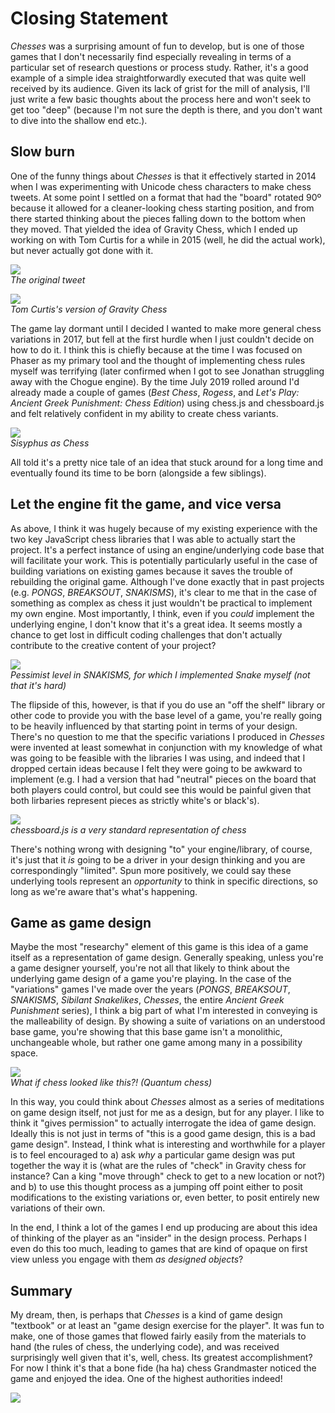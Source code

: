# Closing Statement

_Chesses_ was a surprising amount of fun to develop, but is one of those games that I don't necessarily find especially revealing in terms of a particular set of research questions or process study. Rather, it's a good example of a simple idea straightforwardly executed that was quite well received by its audience. Given its lack of grist for the mill of analysis, I'll just write a few basic thoughts about the process here and won't seek to get too "deep" (because I'm not sure the depth is there, and you don't want to dive into the shallow end etc.).

## Slow burn

One of the funny things about _Chesses_ is that it effectively started in 2014 when I was experimenting with Unicode chess characters to make chess tweets. At some point I settled on a format that had the "board" rotated 90º because it allowed for a cleaner-looking chess starting position, and from there started thinking about the pieces falling down to the bottom when they moved. That yielded the idea of Gravity Chess, which I ended up working on with Tom Curtis for a while in 2015 (well, he did the actual work), but never actually got done with it.

![](images/gravity-chess-tweet.png)  
_The original tweet_

![](images/tom-curtis-gravity-chess.png)  
_Tom Curtis's version of Gravity Chess_

The game lay dormant until I decided I wanted to make more general chess variations in 2017, but fell at the first hurdle when I just couldn't decide on how to do it. I think this is chiefly because at the time I was focused on Phaser as my primary tool and the thought of implementing chess rules myself was terrifying (later confirmed when I got to see Jonathan struggling away with the Chogue engine). By the time July 2019 rolled around I'd already made a couple of games (_Best Chess_, _Rogess_, and _Let's Play: Ancient Greek Punishment: Chess Edition_) using chess.js and chessboard.js and felt relatively confident in my ability to create chess variants.

![](images/sisyphus-falling.gif)  
_Sisyphus as Chess_

All told it's a pretty nice tale of an idea that stuck around for a long time and eventually found its time to be born (alongside a few siblings).

## Let the engine fit the game, and vice versa

As above, I think it was hugely because of my existing experience with the two key JavaScript chess libraries that I was able to actually start the project. It's a perfect instance of using an engine/underlying code base that will facilitate your work. This is potentially particularly useful in the case of building variations on existing games because it saves the trouble of rebuilding the original game. Although I've done exactly that in past projects (e.g. _PONGS_, _BREAKSOUT_, _SNAKISMS_), it's clear to me that in the case of something as complex as chess it just wouldn't be practical to implement my own engine. Most importantly, I think, even if you _could_ implement the underlying engine, I don't know that it's a great idea. It seems mostly a chance to get lost in difficult coding challenges that don't actually contribute to the creative content of your project?

![](images/pessimist-snakisms.png)  
_Pessimist level in SNAKISMS, for which I implemented Snake myself (not that it's hard)_

The flipside of this, however, is that if you do use an "off the shelf" library or other code to provide you with the base level of a game, you're really going to be heavily influenced by that starting point in terms of your design. There's no question to me that the specific variations I produced in _Chesses_ were invented at least somewhat in conjunction with my knowledge of what was going to be feasible with the libraries I was using, and indeed that I dropped certain ideas because I felt they were going to be awkward to implement (e.g. I had a version that had "neutral" pieces on the board that both players could control, but could see this would be painful given that both lirbaries represent pieces as strictly white's or black's).

![](images/chessboard-js.png)  
_chessboard.js is a very standard representation of chess_

There's nothing wrong with designing "to" your engine/library, of course, it's just that it _is_ going to be a driver in your design thinking and you are correspondingly "limited". Spun more positively, we could say these underlying tools represent an _opportunity_ to think in specific directions, so long as we're aware that's what's happening.

## Game as game design

Maybe the most "researchy" element of this game is this idea of a game itself as a representation of game design. Generally speaking, unless you're a game designer yourself, you're not all that likely to think about the underlying game design of a game you're playing. In the case of the  "variations" games I've made over the years (_PONGS_, _BREAKSOUT_, _SNAKISMS_, _Sibilant Snakelikes_, _Chesses_, the entire _Ancient Greek Punishment_ series), I think a big part of what I'm interested in conveying is the malleability of design. By showing a suite of variations on an understood base game, you're showing that this base game isn't a monolithic, unchangeable whole, but rather one game among many in a possibility space.

![](images/quantum-chess.png)  
_What if chess looked like this?! (Quantum chess)_

In this way, you could think about _Chesses_ almost as a series of meditations on game design itself, not just for me as a design, but for any player. I like to think it "gives permission" to actually interrogate the idea of game design. Ideally this is not just in terms of "this is a good game design, this is a bad game design". Instead, I think what is interesting and worthwhile for a player is to feel encouraged to a) ask _why_ a particular game design was put together the way it is (what are the rules of "check" in Gravity chess for instance? Can a king "move through" check to get to a new location or not?) and b) to use this thought process as a jumping off point either to posit modifications to the existing variations or, even better, to posit entirely new variations of their own.

In the end, I think a lot of the games I end up producing are about this idea of thinking of the player as an "insider" in the design process. Perhaps I even do this too much, leading to games that are kind of opaque on first view unless you engage with them _as designed objects_?

## Summary

My dream, then, is perhaps that _Chesses_ is a kind of game design "textbook" or at least an "game design exercise for the player". It was fun to make, one of those games that flowed fairly easily from the materials to hand (the rules of chess, the underlying code), and was received surprisingly well given that it's, well, chess. Its greatest accomplishment? For now I think it's that a bone fide (ha ha) chess Grandmaster noticed the game and enjoyed the idea. One of the highest authorities indeed!

![](images/gm-tweet.png)
